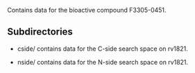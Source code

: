 Contains data for the bioactive compound F3305-0451.

## Subdirectories

- cside/ contains data for the C-side search space on rv1821.

- nside/ contains data for the N-side search space on rv1821.

